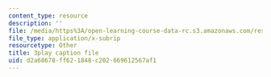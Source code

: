 ```yaml
---
content_type: resource
description: ''
file: /media/https%3A/open-learning-course-data-rc.s3.amazonaws.com/res-6-012-introduction-to-probability-spring-2018/d2a68678ff621848c202669612567af1_fBfMIVXc_OM.srt
file_type: application/x-subrip
resourcetype: Other
title: 3play caption file
uid: d2a68678-ff62-1848-c202-669612567af1
---
```

